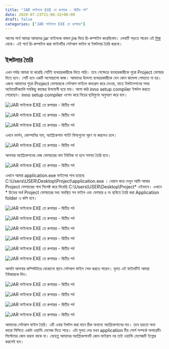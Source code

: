 ```yaml
---
title: "JAR ফাইলকে EXE তে রুপান্তর - দ্বিতীয় পর্ব"
date: 2020-07-23T21:06:32+06:00
draft: false
categories: ["JAR ফাইলকে EXE তে রুপান্তর"]
---
```


আগের পর্বে আমরা আমাদের jar ফাইলকে বান্ডল jre দিয়ে রি-কম্পাইল করেছিলাম। লেখাটি পড়তে পারেন এই [লিঙ্ক](/post/jar-to-exe-1/) থেকে। এই পর্বে রি-কম্পাইল করা ফাইলটির সেটআপ ফাইল বা ইন্সটলার তৈরি করবো।

## ইন্সটলার তৈরি
এখন পর্যন্ত আমরা যা করেছি সেটিই ব্যবহারকারীকে দিতে পারি। তবে সেক্ষেত্রে ব্যবহারকারীকে পুরো Project ফোল্ডার দিতে হবে। সেটি হবে একটি অগোছালো কাজ। আমাদের উদ্দেশ্য ব্যবহারকারীকে যেন কোন ঝামেলা পোহাতে না হয়। এজন্য আমাদের পুরো Project ফোল্ডারকে সেটআপ ফাইলে কমপ্রেস করে দেওয়া, যাতে ইন্সটলেশনের সময় অটোমেটিক্যালি সবকিছু কাজের উপযোগী হয়ে যায়। আশা করি inno setup compiler ইন্সটল করতে পেরেছেন। inno setup compiler ওপেন করে নিচের ছবিগুলো অনুসরণ করে যান।

![JAR ফাইলকে EXE তে রুপান্তর - দ্বিতীয় পর্ব](/images/july20/111.jpg)

![JAR ফাইলকে EXE তে রুপান্তর - দ্বিতীয় পর্ব](/images/july20/222.jpg)

![JAR ফাইলকে EXE তে রুপান্তর - দ্বিতীয় পর্ব](/images/july20/333.jpg)

এখনে ভার্সন, কোম্পানির নাম, অ্যাপ্লিকেশান সাইট ফিল্ডগুলো পূরণ না করলেও চলে।

![JAR ফাইলকে EXE তে রুপান্তর - দ্বিতীয় পর্ব](/images/july20/444.jpg)

আপনার অ্যাপ্লিকেশনের বেজ ফোল্ডারের নাম ইউনিক না হলে সমস্যা তৈরি হবে।

![JAR ফাইলকে EXE তে রুপান্তর - দ্বিতীয় পর্ব](/images/july20/555.jpg)

এখানে আমার application.exe ফাইলের পাথ হয়েছে C:\Users\USER\Desktop\Project\application.exe । খেয়াল করে দেখুন আমি আমার Project ফোল্ডারের পাথ সিলেক্ট করে দিয়েছি C:\Users\USER\Desktop\Project\* এইভাবে। এখানে * চিহ্নের অর্থ Project ফোল্ডারের মধ্য অবস্থিত সব ফাইল এবং ফোল্ডার ৪ নং ছবিতে তৈরি করা Application folder এ কপি হবে।

![JAR ফাইলকে EXE তে রুপান্তর - দ্বিতীয় পর্ব](/images/july20/666.jpg)

![JAR ফাইলকে EXE তে রুপান্তর - দ্বিতীয় পর্ব](/images/july20/777.jpg)

![JAR ফাইলকে EXE তে রুপান্তর - দ্বিতীয় পর্ব](/images/july20/888.jpg)

![JAR ফাইলকে EXE তে রুপান্তর - দ্বিতীয় পর্ব](/images/july20/999.jpg)

![JAR ফাইলকে EXE তে রুপান্তর - দ্বিতীয় পর্ব](/images/july20/1000.jpg)

![JAR ফাইলকে EXE তে রুপান্তর - দ্বিতীয় পর্ব](/images/july20/1100.jpg)

আপনি আপনার কম্পিউটারে যেকোনো স্থানে সেটআপ ফাইল সেভ করতে পারেন। মূলত এই ফাইলটিই আমরা ইউজারকে দিব।

![JAR ফাইলকে EXE তে রুপান্তর - দ্বিতীয় পর্ব](/images/july20/1200.jpg)

![JAR ফাইলকে EXE তে রুপান্তর - দ্বিতীয় পর্ব](/images/july20/1300.jpg)

![JAR ফাইলকে EXE তে রুপান্তর - দ্বিতীয় পর্ব](/images/july20/1400.jpg)

![JAR ফাইলকে EXE তে রুপান্তর - দ্বিতীয় পর্ব](/images/july20/1500.jpg)

আমাদের সেটআপ ফাইল তৈরি। এটি এবার ইন্সটল করা যাবে ঠিক অন্যান্য অ্যাপ্লিকেশানের মত। তবে হয়তো অন্য কারো পিসিতে একটা ওয়ার্নিং মেসেজ দিতে পারে। এটা মুলত দেয় যখন application টির সোর্স সম্পর্কে অপারেটিং সিস্টেমের কোন ধারনা থাকে না। যেহেতু আমাদের অ্যাপ্লিকেশানটি কোন ভাইরাস নয় তাই ওয়ার্নিং মেসেজটি ইগ্নোর করলেই হল।
